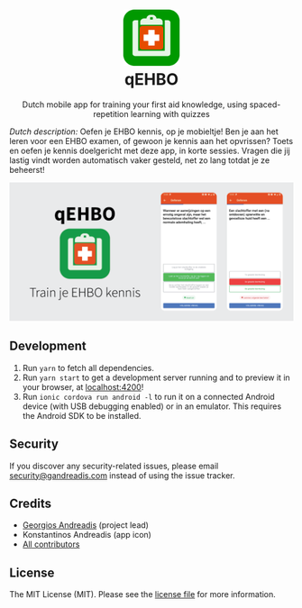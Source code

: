 <h1 align="center">
    <img src="resources/icon.png" width="100" alt="qEHBO">
    <br>
    qEHBO
</h1>
<p align="center">
    Dutch mobile app for training your first aid knowledge, using spaced-repetition learning with quizzes
</p>

_Dutch description:_ Oefen je EHBO kennis, op je mobieltje! Ben je aan het leren voor een EHBO examen, of gewoon je kennis aan het opvrissen? Toets en oefen je kennis doelgericht met deze app, in korte sessies. Vragen die jij lastig vindt worden automatisch vaker gesteld, net zo lang totdat je ze beheerst!

![qEHBO](misc/qehbo-feature-graphic.png)

## Development
1. Run `yarn` to fetch all dependencies.
2. Run `yarn start` to get a development server running and to preview it in your browser, at [localhost:4200](http://localhost:4200)!
3. Run `ionic cordova run android -l` to run it on a connected Android device (with USB debugging enabled) or in an emulator. This requires the Android SDK to be installed.

## Security
If you discover any security-related issues, please email security@gandreadis.com instead of using the issue tracker.

## Credits
- [Georgios Andreadis](https://github.com/gandreadis) (project lead)
- Konstantinos Andreadis (app icon)
- [All contributors](../../contributors)

## License
The MIT License (MIT). Please see the [license file](LICENSE) for more information.
